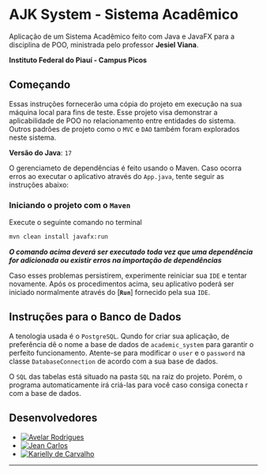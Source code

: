 # AJK System - Sistema Acadêmico

Aplicação de um Sistema Acadêmico feito com Java e JavaFX para a disciplina de POO, ministrada pelo professor **Jesiel Viana**.

**Instituto Federal do Piauí - Campus Picos** 

## Começando

Essas instruções fornecerão uma cópia do projeto em execução na sua máquina local para fins de teste. Esse projeto visa demonstrar a aplicabilidade de POO no relacionamento entre entidades do sistema. Outros padrões de projeto como o `MVC` e `DAO` também foram explorados neste sistema.

**Versão do Java**: `17`

O gerenciameto de dependências é feito usando o Maven. Caso ocorra erros ao executar o aplicativo através do `App.java`, tente seguir as instruções abaixo:

### Iniciando o projeto com o `Maven`
Execute o seguinte comando no terminal

```bash
mvn clean install javafx:run
```

***O comando acima deverá ser executado toda vez que uma dependência for adicionada ou existir erros na importação de dependências***

Caso esses problemas persistirem, experimente reiniciar sua `IDE` e tentar novamente. Após os procedimentos acima, seu aplicativo poderá ser iniciado normalmente através do [**`Run`**] fornecido pela sua `IDE`. 

## Instruções para o Banco de Dados
A tenologia usada é o `PostgreSQL`. Qundo for criar sua aplicação, de preferência dê o nome a base de dados de `academic_system` para garantir o perfeito funcionamento. Atente-se para modificar o `user` e o `password` na classe `DatabaseConnection` de acordo com a sua base de dados.

O `SQL` das tabelas está situado na pasta `SQL` na raiz do projeto. Porém, o programa automaticamente irá criá-las para você caso consiga conecta r com a base de dados. 

## Desenvolvedores

- [![Avelar Rodrigues](https://img.shields.io/badge/avelando-GitHub-blueviolet)](https://github.com/avelando)
- [![Jean Carlos](https://img.shields.io/badge/JeanCarlos899-GitHub-blueviolet)](https://github.com/JeanCarlos899)
- [![Karielly de Carvalho](https://img.shields.io/badge/Kariellyy-GitHub-blueviolet)](https://github.com/Kariellyy)

<hr>